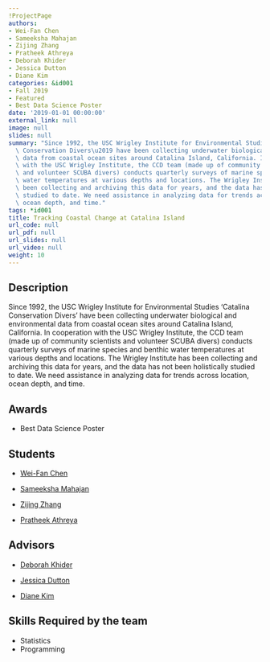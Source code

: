 ```yaml
---
!ProjectPage
authors:
- Wei-Fan Chen
- Sameeksha Mahajan
- Zijing Zhang
- Pratheek Athreya
- Deborah Khider
- Jessica Dutton
- Diane Kim
categories: &id001
- Fall 2019
- Featured
- Best Data Science Poster
date: '2019-01-01 00:00:00'
external_link: null
image: null
slides: null
summary: "Since 1992, the USC Wrigley Institute for Environmental Studies \u2018Catalina\
  \ Conservation Divers\u2019 have been collecting underwater biological and environmental\
  \ data from coastal ocean sites around Catalina Island, California. In cooperation\
  \ with the USC Wrigley Institute, the CCD team (made up of community scientists\
  \ and volunteer SCUBA divers) conducts quarterly surveys of marine species and benthic\
  \ water temperatures at various depths and locations. The Wrigley Institute has\
  \ been collecting and archiving this data for years, and the data has not been holistically\
  \ studied to date. We need assistance in analyzing data for trends across location,\
  \ ocean depth, and time."
tags: *id001
title: Tracking Coastal Change at Catalina Island
url_code: null
url_pdf: null
url_slides: null
url_video: null
weight: 10
---
```

## Description

Since 1992, the USC Wrigley Institute for Environmental Studies ‘Catalina Conservation Divers’ have been collecting underwater biological and environmental data from coastal ocean sites around Catalina Island, California. In cooperation with the USC Wrigley Institute, the CCD team (made up of community scientists and volunteer SCUBA divers) conducts quarterly surveys of marine species and benthic water temperatures at various depths and locations. The Wrigley Institute has been collecting and archiving this data for years, and the data has not been holistically studied to date. We need assistance in analyzing data for trends across location, ocean depth, and time.



## Awards
* Best Data Science Poster





## Students

* [Wei-Fan Chen](../../../author/weifan-chen)

* [Sameeksha Mahajan](../../../author/sameeksha-mahajan)

* [Zijing Zhang](../../../author/zijing-zhang)

* [Pratheek Athreya](../../../author/pratheek-athreya)

## Advisors

* [Deborah Khider](../../../author/deborah-khider)

* [Jessica Dutton](../../../author/jessica-dutton)

* [Diane Kim](../../../author/diane-kim)

## Skills Required by the team


* Statistics
* Programming